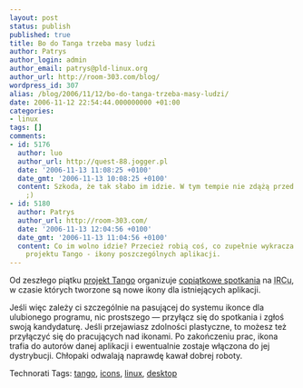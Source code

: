 ```yaml
---
layout: post
status: publish
published: true
title: Bo do Tanga trzeba masy ludzi
author: Patrys
author_login: admin
author_email: patrys@pld-linux.org
author_url: http://room-303.com/blog/
wordpress_id: 307
alias: /blog/2006/11/12/bo-do-tanga-trzeba-masy-ludzi/
date: 2006-11-12 22:54:44.000000000 +01:00
categories:
- linux
tags: []
comments:
- id: 5176
  author: luo
  author_url: http://quest-88.jogger.pl
  date: '2006-11-13 11:08:25 +0100'
  date_gmt: '2006-11-13 10:08:25 +0100'
  content: Szkoda, że tak słabo im idzie. W tym tempie nie zdążą przed wydaniem gnome3
    ;)
- id: 5180
  author: Patrys
  author_url: http://room-303.com/
  date: '2006-11-13 12:04:56 +0100'
  date_gmt: '2006-11-13 11:04:56 +0100'
  content: Co im wolno idzie? Przecież robią coś, co zupełnie wykracza poza ramy oryginalnego
    projektu Tango - ikony poszczególnych aplikacji.
---
```

<p>Od zeszłego piątku <a href="http://tango.freedesktop.org/Tango_Desktop_Project">projekt Tango</a> organizuje <a href="http://tango.freedesktop.org/Tango_Fridays">copiątkowe spotkania</a> na <abbr title="Internet Relay Chat">IRCu</abbr>, w czasie których tworzone są nowe ikony dla istniejących aplikacji.</p>

<p>Jeśli więc zależy ci szczególnie na pasującej do systemu ikonce dla ulubionego programu, nic prostszego — przyłącz się do spotkania i zgłoś swoją kandydaturę. Jeśli przejawiasz zdolności plastyczne, to możesz też przyłączyć się do pracujących nad ikonami. Po zakończeniu prac, ikona trafia do autorów danej aplikacji i ewentualnie zostaje włączona do jej dystrybucji. Chłopaki odwalają naprawdę kawał dobrej roboty.</p>

Technorati Tags: <a href="http://technorati.com/tag/tango" rel="tag">tango</a>, <a href="http://technorati.com/tag/icons" rel="tag">icons</a>, <a href="http://technorati.com/tag/linux" rel="tag">linux</a>, <a href="http://technorati.com/tag/desktop" rel="tag">desktop</a>
